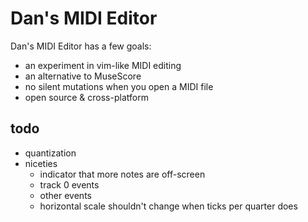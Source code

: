 # Dan's MIDI Editor

Dan's MIDI Editor has a few goals:
- an experiment in vim-like MIDI editing
- an alternative to MuseScore
- no silent mutations when you open a MIDI file
- open source & cross-platform

## todo
- quantization
- niceties
    - indicator that more notes are off-screen
    - track 0 events
    - other events
    - horizontal scale shouldn't change when ticks per quarter does
